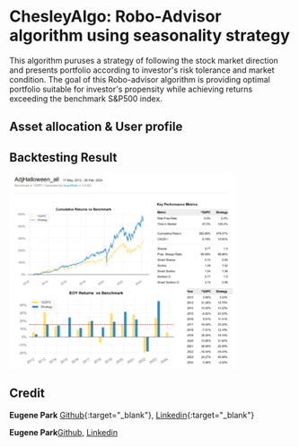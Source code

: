# ChesleyAlgo: Robo-Advisor algorithm using seasonality strategy

This algorithm puruses a strategy of following the stock market direction and presents portfolio according to investor's risk tolerance and market condition. The goal of this Robo-advisor algorithm is providing optimal portfolio suitable for investor's propensity while achieving returns exceeding the benchmark S&P500 index.

## Asset allocation & User profile


## Backtesting Result
<p align="left">
  <img alt="Dark" src="Images/backtest.png" width="80%"> 
</p>


## Credit
**Eugene Park** [Github](https://github.com/parkakn){:target="_blank"}, [Linkedin](https://www.linkedin.com/in/eugene-park-){:target="_blank"}

**Eugene Park**<a href="https://github.com/parkakn" target="_blank">Github</a>, <a href="https://www.linkedin.com/in/eugene-park-" target="_blank">Linkedin</a>


